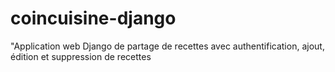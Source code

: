 # coincuisine-django
"Application web Django de partage de recettes avec authentification, ajout, édition et suppression de recettes
